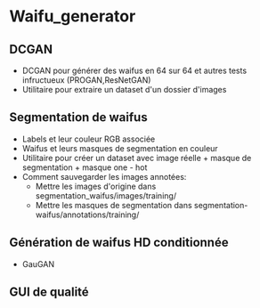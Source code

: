 # Waifu_generator

## DCGAN

- DCGAN pour générer des waifus en 64 sur 64 et autres tests infructueux (PROGAN,ResNetGAN)
- Utilitaire pour extraire un dataset d'un dossier d'images

## Segmentation de waifus

- Labels et leur couleur RGB associée
- Waifus et leurs masques de segmentation en couleur 
- Utilitaire pour créer un dataset avec image réelle + masque de segmentation + masque one - hot
- Comment sauvegarder les images annotées:
    - Mettre les images d'origine dans segmentation_waifus/images/training/
    - Mettre les masques de segmentation dans segmentation-waifus/annotations/training/
   
## Génération de waifus HD conditionnée

- GauGAN

## GUI de qualité

